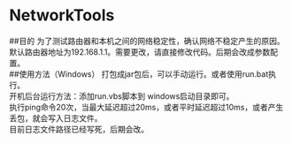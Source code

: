 # NetworkTools
##目的
为了测试路由器和本机之间的网络稳定性，确认网络不稳定产生的原因。<br>
默认路由器地址为192.168.1.1。需要更改，请直接修改代码。后期会改成参数配置。<br>
##使用方法（Windows）
打包成jar包后，可以手动运行。或者使用run.bat执行。<br>
开机后台运行方法：添加run.vbs脚本到 windows启动目录即可。<br>
执行ping命令20次，当最大延迟超过20ms，或者平时延迟超过10ms，或者产生丢包，就会写入日志文件。<br>
目前日志文件路径已经写死，后期会改。<br>
